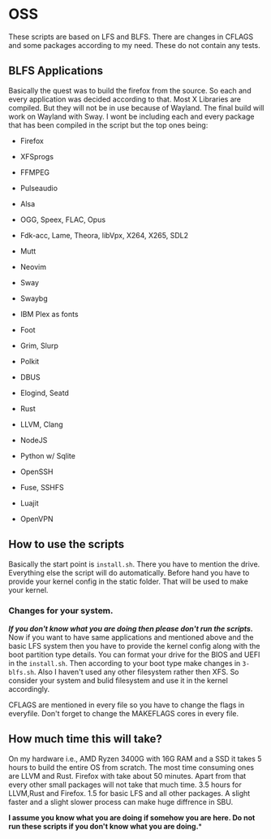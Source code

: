 # OSS
These scripts are based on LFS and BLFS. There are changes in CFLAGS and some packages according to my need. These do not contain any tests.

## BLFS Applications
Basically the quest was to build the firefox from the source. So each and every application was decided according to that. Most X Libraries are compiled. But they will not be in use because of Wayland. The final build will work on Wayland with Sway. I wont be including each and every package that has been compiled in the script but the top ones being:

- Firefox
- XFSprogs

- FFMPEG
- Pulseaudio
- Alsa
- OGG, Speex, FLAC, Opus
- Fdk-acc, Lame, Theora, libVpx, X264, X265, SDL2

- Mutt
- Neovim

- Sway
- Swaybg
- IBM Plex as fonts
- Foot
- Grim, Slurp
- Polkit
- DBUS
- Elogind, Seatd

- Rust
- LLVM, Clang
- NodeJS
- Python w/ Sqlite

- OpenSSH
- Fuse, SSHFS
- Luajit
- OpenVPN

## How to use the scripts
Basically the start point is `install.sh`. There you have to mention the drive. Everything else the script will do automatically. Before hand you have to provide your kernel config in the static folder. That will be used to make your kernel.

### Changes for your system.
***If you don't know what you are doing then please don't run the scripts.*** Now if you want to have same applications and mentioned above and the basic LFS system then you have to provide the kernel config along with the boot partition type details. You can format your drive for the BIOS and UEFI in the `install.sh`. Then according to your boot type make changes in `3-blfs.sh`. Also I haven't used any other filesystem rather then XFS. So consider your system and bulid filesystem and
use it in the kernel accordingly.

CFLAGS are mentioned in every file so you have to change the flags in everyfile. Don't forget to change the MAKEFLAGS cores in every file.

## How much time this will take?
On my hardware i.e., AMD Ryzen 3400G with 16G RAM and a SSD it takes 5 hours to build the entire OS from scratch. The most time consuming ones are LLVM and Rust. Firefox with take about 50 minutes. Apart from that every other small packages will not take that much time. 3.5 hours for LLVM,Rust and Firefox. 1.5 for basic LFS and all other packages. A slight faster and a slight slower process can make huge diffrence in SBU.

**I assume you know what you are doing if somehow you are here. Do not run these scripts if you don't know what you are doing.***

